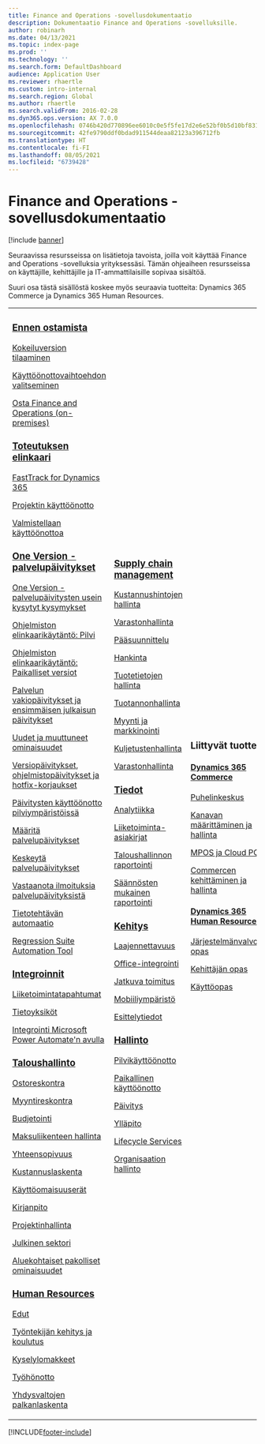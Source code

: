 ```yaml
---
title: Finance and Operations -sovellusdokumentaatio
description: Dokumentaatio Finance and Operations -sovelluksille.
author: robinarh
ms.date: 04/13/2021
ms.topic: index-page
ms.prod: ''
ms.technology: ''
ms.search.form: DefaultDashboard
audience: Application User
ms.reviewer: rhaertle
ms.custom: intro-internal
ms.search.region: Global
ms.author: rhaertle
ms.search.validFrom: 2016-02-28
ms.dyn365.ops.version: AX 7.0.0
ms.openlocfilehash: 0746b420d770896ee6010c0e5f5fe17d2e6e52bf0b5d10bf831df7901060c983
ms.sourcegitcommit: 42fe9790ddf0bdad911544deaa82123a396712fb
ms.translationtype: HT
ms.contentlocale: fi-FI
ms.lasthandoff: 08/05/2021
ms.locfileid: "6739428"
---
```

# <a name="finance-and-operations-application-documentation"></a>Finance and Operations -sovellusdokumentaatio

[!include [banner](includes/banner.md)]

Seuraavissa resursseissa on lisätietoja tavoista, joilla voit käyttää Finance and Operations -sovelluksia yrityksessäsi. Tämän ohjeaiheen resursseissa on käyttäjille, kehittäjille ja IT-ammattilaisille sopivaa sisältöä. 

Suuri osa tästä sisällöstä koskee myös seuraavia tuotteita: Dynamics 365 Commerce ja Dynamics 365 Human Resources. 

<table>
<colgroup>
<col width="33%" />
<col width="33%" />
<col width="33%" />
</colgroup>
<tbody>
<tr class="odd">
<td>
<h3><a href="get-started/before-you-buy.md">Ennen ostamista</a></h3>
<p><a href="../dev-itpro/dev-tools/sign-up-preview-subscription.md">Kokeiluversion tilaaminen</a></p>
 <p><a href="../dev-itpro/deployment/choose-deployment-type.md">Käyttöönottovaihtoehdon valitseminen</a></p>
 <p><a href="get-started/purchase-on-premises.md">Osta Finance and Operations (on-premises)</a></p>

<h3><a href="imp-lifecycle/implementation-lifecycle.md">Toteutuksen elinkaari</a></h3>
<p><a href="/dynamics365/fasttrack/">FastTrack for Dynamics 365</a></p>
<p><a href="imp-lifecycle/onboard.md">Projektin käyttöönotto</a></p>
<p><a href="imp-lifecycle/prepare-go-live.md">Valmistellaan käyttöönottoa</a></p>

<h3><a href="../dev-itpro/lifecycle-services/oneversion-overview.md">One Version -palvelupäivitykset</a></h3>
<p><a href="get-started/one-version.md">One Version -palvelupäivitysten usein kysytyt kysymykset</a></p>
<p><a href="../dev-itpro/migration-upgrade/versions-update-policy.md">Ohjelmiston elinkaarikäytäntö: Pilvi</a></p>
<p><a href="../dev-itpro/migration-upgrade/on-prem-version-update-policy.md">Ohjelmiston elinkaarikäytäntö: Paikalliset versiot</a></p>
<p><a href="get-started/public-preview-releases.md">Palvelun vakiopäivitykset ja ensimmäisen julkaisun päivitykset</a></p>
<p><a href="get-started/whats-new-changed.md">Uudet ja muuttuneet ominaisuudet</a></p>
<p><a href="../dev-itpro/migration-upgrade/upgrade-home-page.md">Versiopäivitykset, ohjelmistopäivitykset ja hotfix-korjaukset</a></p>
<p><a href="../dev-itpro/deployment/apply-deployable-package-system.md">Päivitysten käyttöönotto pilviympäristöissä</a></p>
<p><a href="../dev-itpro/lifecycle-services/configure-service-updates.md">Määritä palvelupäivitykset</a></p>
<p><a href="../dev-itpro/lifecycle-services/pause-service-updates.md">Keskeytä palvelupäivitykset</a></p>
<p><a href="../dev-itpro/lifecycle-services/notifications-service-updates.md">Vastaanota ilmoituksia palvelupäivityksistä</a></p>
<p><a href="../dev-itpro/data-entities/data-task-automation.md">Tietotehtävän automaatio</a></p>
<p><a href="../dev-itpro/lifecycle-services/using-task-guides-and-bpm-to-create-user-acceptance-tests.md">Regression Suite Automation Tool</a></p>

<h3><a href="../dev-itpro/data-entities/integration-overview.md">Integroinnit</a></h3>
<p><a href="../dev-itpro/business-events/home-page.md">Liiketoimintatapahtumat</a></p>
<p><a href="../dev-itpro/data-entities/data-entities.md">Tietoyksiköt</a></p>
<p><a href="../dev-itpro/data-entities/fin-ops-connector.md">Integrointi Microsoft Power Automate'n avulla</a></p>

<h3><a href="../../finance/index.md">Taloushallinto</a></h3>
<p><a href="../../finance/accounts-payable/accounts-payable.md">Ostoreskontra</a></p>
<p><a href="../../finance/accounts-receivable/accounts-receivable.md">Myyntireskontra</a></p>
<p><a href="../../finance/budgeting/budgeting-overview.md">Budjetointi</a></p>
<p><a href="../../finance/cash-bank-management/cash-bank-management.md">Maksuliikenteen hallinta</a></p>
<p><a href="../../finance/general-ledger/audit-policy-rules.md">Yhteensopivuus</a></p>
<p><a href="../../finance/cost-accounting/cost-accounting-home-page.md">Kustannuslaskenta</a></p>
<p><a href="../../finance/fixed-assets/fixed-assets.md">Käyttöomaisuuserät</a></p>
<p><a href="../../finance/general-ledger/general-ledger.md">Kirjanpito</a></p>
<p><a href="/dynamics365/project-operations/prod-pma/overview-project-management-accounting">Projektinhallinta</a></p>
<p><a href="../../finance/public-sector/public-sector-functionality.md">Julkinen sektori</a></p>
<p><a href="../dev-itpro/lcs-solutions/country-region.md">Aluekohtaiset pakolliset ominaisuudet</a></p>

<h3><a href="hr/hr-landing-page.md">Human Resources</a></h3>
<p><a href="../../human-resources/hr-benefits-manage-program.md">Edut</a></p>
<p><a href="../../human-resources/hr-develop-performance-management-overview.md">Työntekijän kehitys ja koulutus</a></p>
<p><a href="../../human-resources/hr-learning-questionnaires.md">Kyselylomakkeet</a></p>
<p><a href="hr/manage-recruiting-process.md">Työhönotto</a></p>
<p><a href="hr/localizations/noam-usa-payroll.md">Yhdysvaltojen palkanlaskenta</a></p>

</td>
<td>
<h3><a href="../../supply-chain/index.md">Supply chain management</a></h3>
<p><a href="../../supply-chain/cost-management/costing-sheets.md">Kustannushintojen hallinta</a></p>
<p><a href="../../supply-chain/inventory/inventory-home-page.md">Varastonhallinta</a></p>
<p><a href="../../supply-chain/master-planning/master-plans.md">Pääsuunnittelu</a></p>
<p><a href="../../supply-chain/procurement/procurement-sourcing-overview.md">Hankinta</a></p>
<p><a href="../../supply-chain/pim/product-information.md">Tuotetietojen hallinta</a></p>
<p><a href="../../supply-chain/production-control/production-process-overview.md">Tuotannonhallinta</a></p>
<p><a href="../../supply-chain/sales-marketing/overview-sales-marketing.md">Myynti ja markkinointi</a></p>
<p><a href="../../supply-chain/transportation/transportation-management-overview.md">Kuljetustenhallinta</a></p>
<p><a href="../../supply-chain/warehousing/warehouse-configuration.md">Varastonhallinta</a></p>


<h3><a href="../dev-itpro/analytics/bi-reporting-home-page.md">Tiedot</a></h3>
<p><a href="../dev-itpro/analytics/analytics.md">Analytiikka</a></p>
 <p><a href="../dev-itpro/analytics/document-reporting-services.md">Liiketoiminta-asiakirjat</a></p>
<p><a href="../dev-itpro/analytics/financial-reporting-intro.md">Taloushallinnon raportointi</a></p>
<p><a href="../dev-itpro/analytics/general-electronic-reporting.md">Säännösten mukainen raportointi</a></p>



<h3><a href="../dev-itpro/dev-tools/developer-home-page.md">Kehitys</h3>
<p><a href="../dev-itpro/extensibility/extensibility-home-page.md">Laajennettavuus</a></p>
<p><a href="../dev-itpro/office-integration/office-integration.md">Office-integrointi</a></p>
<p><a href="../dev-itpro/dev-tools/continuous-delivery-home-page.md">Jatkuva toimitus</a></p>
<p><a href="../dev-itpro/mobile-apps/platform/mobile-platform-home-page.md">Mobiiliympäristö</a></p>
<p><a href="get-started/demo-data.md">Esittelytiedot</a></p>

<h3><a href="../dev-itpro/sysadmin/system-administration-home-page.md">Hallinto</h3>
<p><a href="../dev-itpro/deployment/cloud-deployment-overview.md">Pilvikäyttöönotto</a></p>
<p><a href="../dev-itpro/deployment/on-premises-deployment-landing-page.md">Paikallinen käyttöönotto</a></p>
<p><a href="../dev-itpro/migration-upgrade/upgrade-home-page.md">Päivitys</a></p>
<p><a href="../dev-itpro/dev-tools/continuous-delivery-home-page.md#servicing">Ylläpito</a></p>
<p><a href="../dev-itpro/lifecycle-services/lcs.md">Lifecycle Services</a></p>
<p><a href="organization-administration/organization-administration-home-page.md">Organisaation hallinto</a></p>
</td>
<td>
<h3>Liittyvät tuotteet</h3>
<h4><a href="/dynamics365/commerce/">Dynamics 365 Commerce</a></h4>
<p><a href="../../commerce/call-center-functionality.md">Puhelinkeskus</p>
<p><a href="../../commerce/define-maintain-retail-channels.md">Kanavan määrittäminen ja hallinta</p>
<p><a href="../../commerce/retail-peripherals-overview.md">MPOS ja Cloud POS</p>
<p><a href="../../commerce/dev-itpro/dev-retail-home-page.md">Commercen kehittäminen ja hallinta</p>

<h4><a href="/dynamics365/human-resources/">Dynamics 365 Human Resources</a></h4>
<p><a href="../../human-resources/hr-admin-overview.md">Järjestelmänvalvojan opas</a></p>
<p><a href="../../human-resources/hr-developer-overview.md">Kehittäjän opas</a></p>
<p><a href="../../human-resources/hr-hrpro-overview.md">Käyttöopas</a></p>


</td>
</tr>

</tbody>
</table>


[!INCLUDE[footer-include](../../includes/footer-banner.md)]
